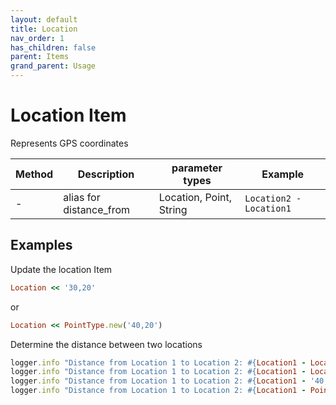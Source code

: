 ```yaml
---
layout: default
title: Location
nav_order: 1
has_children: false
parent: Items
grand_parent: Usage
---
```



# Location Item
Represents GPS coordinates

| Method | Description                            | parameter types         | Example                 |
| ------ | -------------------------------------- | ----------------------- | ----------------------- |
| -      | alias for distance_from                | Location, Point, String | `Location2 - Location1` |


## Examples ##

Update the location Item

```ruby
Location << '30,20'
```

or

```ruby
Location << PointType.new('40,20') 
```


Determine the distance between two locations
```ruby
logger.info "Distance from Location 1 to Location 2: #{Location1 - Location2}"
logger.info "Distance from Location 1 to Location 2: #{Location1 - Location2.state}"
logger.info "Distance from Location 1 to Location 2: #{Location1 - '40,20'}"
logger.info "Distance from Location 1 to Location 2: #{Location1 - PointType.new('40,20')}"
```
